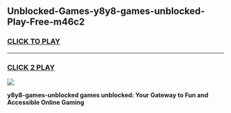 
## Unblocked-Games-y8y8-games-unblocked-Play-Free-m46c2
<h3>
<a href="https://premium76.site?title=y8y8-games-unblocked&ref=21A">CLICK TO PLAY</a></h3>
<hr>

<h3>
<a href="https://premium76.site?title=y8y8-games-unblocked&ref=21A">CLICK 2 PLAY</a>
  
</h3>

<a href="https://premium76.site?title=y8y8-games-unblocked&ref=21A"><img src="https://clearcache.store/games.png"></a>


**y8y8-games-unblocked games unblocked: Your Gateway to Fun and Accessible Online Gaming**
